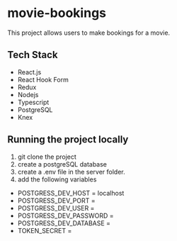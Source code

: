 # movie-bookings
This project allows users to make bookings for a movie.
## Tech Stack
- React.js
- React Hook Form 
- Redux
- Nodejs
- Typescript
- PostgreSQL 
- Knex
## Running the project locally
1. git clone the project
2. create a postgreSQL database
3. create a .env file in the server folder.
4. add the following variables 
  - POSTGRESS_DEV_HOST = localhost
  - POSTGRESS_DEV_PORT = 
  - POSTGRESS_DEV_USER = 
  - POSTGRESS_DEV_PASSWORD = 
  - POSTGRESS_DEV_DATABASE = 
  - TOKEN_SECRET =

